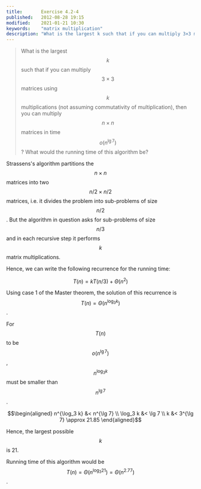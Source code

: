 ```yaml
---
title:       Exercise 4.2-4
published:   2012-08-28 19:15
modified:    2021-01-21 10:30
keywords:    "matrix multiplication"
description: "What is the largest k such that if you can multiply 3×3 matrices using k multiplications (not assuming commutativity of multiplication), then you can multiply n×n matrices in time o(n lg ⁡7)? What would the running time of this algorithm be?"
---
```


> What is the largest $$k$$ such that if you can multiply $$3 \times 3$$ matrices using $$k$$ multiplications (not assuming commutativity of multiplication), then you can multiply $$n \times n$$ matrices in time $$o(n^{\lg 7})$$? What would the running time of this algorithm be?

Strassens's algorithm partitions the $$n \times n$$ matrices into two $$n/2 \times n/2$$ matrices, i.e. it divides the problem into sub-problems of size $$n/2$$. But the algorithm in question asks for sub-problems of size $$n/3$$ and in each recursive step it performs $$k$$ matrix multiplications.

Hence, we can write the following recurrence for the running time:

$$T(n) = kT(n/3) + \Theta(n^2)$$

Using case 1 of the Master theorem, the solution of this recurrence is $$T(n) = \Theta(n^{\log_3 k})$$.

For $$T(n)$$ to be $$o(n^{\lg 7})$$, $$n^{\log_3 k}$$ must be smaller than $$n^{\lg 7}$$.

$$\begin{aligned}
n^{\log_3 k} &< n^{\lg 7} \\
    \log_3 k &< \lg 7 \\
           k &< 3^{\lg 7} \approx 21.85
\end{aligned}$$

Hence, the largest possible $$k$$ is 21.

Running time of this algorithm would be $$T(n) = \Theta(n^{\log_3 21}) = \Theta(n^{2.77})$$.
